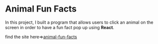 # Animal Fun Facts

In this project, I built a program that allows users to click an animal on the screen in order to have a fun fact pop up using **React**.

find the site here=>[animal-fun-facts](https://realgordon.github.io/animal-fun-facts/)

